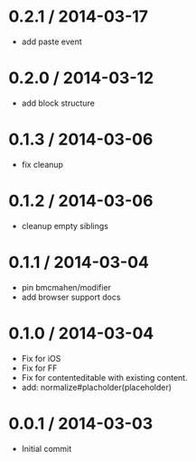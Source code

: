 
0.2.1 / 2014-03-17
==================

 * add paste event

0.2.0 / 2014-03-12
==================

 * add block structure

0.1.3 / 2014-03-06
==================

 * fix cleanup

0.1.2 / 2014-03-06
==================

 * cleanup empty siblings

0.1.1 / 2014-03-04
==================

 * pin bmcmahen/modifier
 * add browser support docs

0.1.0 / 2014-03-04
==================

 * Fix for iOS
 * Fix for FF
 * Fix for contenteditable with existing content.
 * add: normalize#placholder(placeholder)

0.0.1 / 2014-03-03
==================

 * Initial commit

